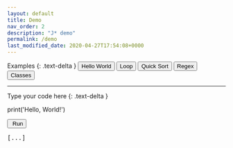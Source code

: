 ```yaml
---
layout: default
title: Demo
nav_order: 2
description: "J* demo"
permalink: /demo
last_modified_date: 2020-04-27T17:54:08+0000
---
```


<script src="{{ 'assets/js/linenumbers.js' | absolute_url }}"></script>
<script src="{{ 'assets/js/demo.js' | absolute_url }}"></script>

Examples
{: .text-delta }
<button type="button" id="hello-world" class="btn btn-blue">Hello World</button>
<button type="button" id="loop" class="btn btn-blue">Loop</button>
<button type="button" id="quick-sort" class="btn btn-blue">Quick Sort</button>
<button type="button" id="regex" class="btn btn-blue">Regex</button>
<button type="button" id="classes" class="btn btn-blue">Classes</button>

---

Type your code here
{: .text-delta }
<div class="demo-style demo-editor language-jstar">print('Hello, World!')</div>

<p class="demo-error-label"></p>
<button type="button" id="run" class="btn btn-green">
    <i class="fas fa-play" style="margin-right: 0.3em"></i>Run
</button>
<pre class="demo-style demo-output">[...]</pre>